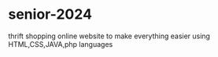 # senior-2024
thrift shopping online website to make everything easier using HTML,CSS,JAVA,php languages
